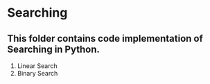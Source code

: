 # Searching

## This folder contains code implementation of Searching in Python.

1. Linear Search
2. Binary Search
